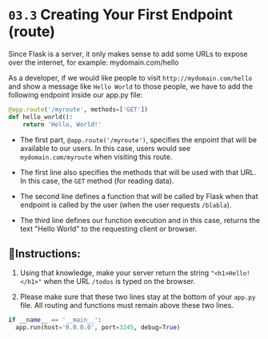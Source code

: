 # `03.3` Creating Your First Endpoint (route)

Since Flask is a server, it only makes sense to add some URLs to expose over the internet, for example: mydomain.com/hello

As a developer, if we would like people to visit `http://mydomain.com/hello` and show a message like `Hello World` to those people, we have to add the following endpoint inside our app.py file:

```python
@app.route('/myroute', methods=['GET'])
def hello_world():
    return 'Hello, World!'
```

+ The first part, `@app.route('/myroute')`, specifies the enpoint that will be available to our users. In this case, users would see `mydomain.com/myroute` when visiting this route.

+ The first line also specifies the methods that will be used with that URL. In this case, the `GET` method (for reading data).

+ The second line defines a function that will be called by Flask when that endpoint is called by the user (when the user requests `/blabla`).

+ The third line defines our function execution and in this case, returns the text "Hello World" to the requesting client or browser.

## 📝Instructions:

1. Using that knowledge, make your server return the string `"<h1>Hello!</h1>"` when the URL `/todos` is typed on the browser.

2. Please make sure that these two lines stay at the bottom of your `app.py` file. All routing and functions must remain above these two lines.

```python
if __name__ == '__main__':
  app.run(host='0.0.0.0', port=3245, debug=True)
```

